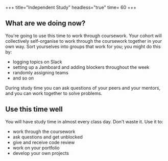 +++
title="Independent Study"
headless="true"
time= 60
+++

## What are we doing now?

You're going to use this time to work through coursework. Your cohort will collectively self-organise to work through the coursework together in your own way. Sort yourselves into groups that work for you; you might do this by:

- logging topics on Slack
- setting up a Jamboard and adding blockers throughout the week
- randomly assigning teams
- and so on

During study time you can ask questions of your peers and your mentors, and you can work together to solve problems.

## Use this time well

You will have study time in almost every class day. Don't waste it. Use it to:

- work through the coursework
- ask questions and get unblocked
- give and receive code review
- work on your portfolio
- develop your own projects
